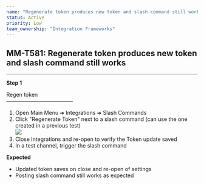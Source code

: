```yaml
---
name: "Regenerate token produces new token and slash command still works"
status: Active
priority: Low
team_ownership: "Integration Frameworks"
---
```


## MM-T581: Regenerate token produces new token and slash command still works

---

**Step 1**

Regen token\
–––––––––––––––––––––––––

1. Open Main Menu ➜ Integrations ➜ Slash Commands
2. Click "Regenerate Token" next to a slash command (can use the one created in a previous test)\
   ![](https://smartbear-tm4j-prod-us-west-2-attachment-rich-text.s3.us-west-2.amazonaws.com/embedded-f3277290f945470c4add5d21ef3dc7ca7b74388fc7152bfb6b99ae58c66a95a8-1588679153832-1588679153832.png)
3. Close Integrations and re-open to verify the Token update saved
4. In a test channel, trigger the slash command

**Expected**

- Updated token saves on close and re-open of settings
- Posting slash command still works as expected
